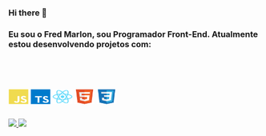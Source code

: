 ### Hi there 👋

### Eu sou o Fred Marlon, sou Programador  Front-End.  Atualmente estou desenvolvendo projetos com:
<br>

##

<div style="display: inline_block"><br>
  <img align="center" alt="Fred-Js" height="30" width="40" src="https://raw.githubusercontent.com/devicons/devicon/master/icons/javascript/javascript-plain.svg">
  <img align="center" alt="Fred-Ts" height="30" width="40" src="https://raw.githubusercontent.com/devicons/devicon/master/icons/typescript/typescript-plain.svg">
  <img align="center" alt="Fred-React" height="30" width="40" src="https://raw.githubusercontent.com/devicons/devicon/master/icons/react/react-original.svg">
  <img align="center" alt="Rafa-HTML" height="30" width="40" src="https://raw.githubusercontent.com/devicons/devicon/master/icons/html5/html5-original.svg">
  <img align="center" alt="Rafa-CSS" height="30" width="40" src="https://raw.githubusercontent.com/devicons/devicon/master/icons/css3/css3-original.svg">
 </div>

 ##

 <div>
<a href="https://github.com/DevFredMarlon">
<img height="180em" src="https://github-readme-stats.vercel.app/api?username=DevFredMarlon&show_icons=true&theme=dracula&include_all_commits=true&cont_private=true"/>
<img height="180em" src="https://github-readme-stats.vercel.app/api/top-langs/?username=DevFredMarlon&layout=compact&langs_count=16&theme=dracula"/>
<div/>

 
  
